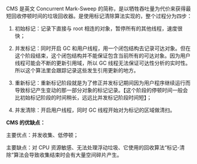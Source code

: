 CMS 是英文 Concurrent Mark-Sweep 的简称，是以牺牲吞吐量为代价来获得最短回收停顿时间的垃圾回收器。是使用标记清除算法实现的，整个过程分为四步：

1.  初始标记：记录下直接与 root 相连的对象，暂停所有的其他线程，速度很快；
    
2.  并发标记：同时开启 GC 和用户线程，用一个闭包结构去记录可达对象。但在这个阶段结束，这个闭包结构并不能保证包含当前所有的可达对象。因为用户线程可能会不断的更新引用域，所以 GC 线程无法保证可达性分析的实时性。所以这个算法里会跟踪记录这些发生引用更新的地方。
    
3.  重新标记：重新标记阶段就是为了修正并发标记期间因为用户程序继续运行而导致标记产生变动的那一部分对象的标记记录。【这个阶段的停顿时间一般会比初始标记阶段的时间稍长，远远比并发标记阶段时间短】；
    
4.  并发清除：开启用户线程，同时 GC 线程开始对为标记的区域做清扫。
    

**CMS 的优缺点：**

主要优点：并发收集、低停顿；

主要缺点：对 CPU 资源敏感、无法处理浮动垃圾、它使用的回收算法“标记-清除”算法会导致收集结束时会有大量空间碎片产生。